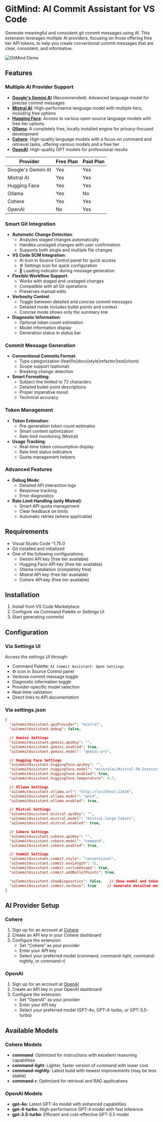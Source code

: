 # GitMind: AI Commit Assistant for VS Code

Generate meaningful and consistent git commit messages using AI. This extension leverages multiple AI providers, focusing on those offering free tier API tokens, to help you create conventional commit messages that are clear, consistent, and informative.

![GitMind Demo](https://shahabahreini.com/wp-content/uploads/toturial.gif)

## Features

### Multiple AI Provider Support

- **[Google's Gemini AI](https://cloud.google.com/ai-platform/)** (Recommended): Advanced language model for precise commit messages
- **[Mistral AI](https://mistral.ai/)**: High-performance language model with multiple tiers, including free options
- **[Hugging Face](https://huggingface.co/)**: Access to various open-source language models with free tier options
- **[Ollama](https://ollama.com/)**: A completely free, locally installed engine for privacy-focused development
- **[Cohere](https://cohere.com/)**: High-quality language models with a focus on command and retrieval tasks, offering various models and a free tier
- **[OpenAI](https://openai.com/)**: High-quality GPT models for professional results

| Provider            | Free Plan | Paid Plan |
|---------------------|-----------|-----------|
| Google's Gemini AI  | Yes       | Yes       |
| Mistral AI          | Yes       | Yes       |
| Hugging Face        | Yes       | Yes       |
| Ollama              | Yes       | No        |
| Cohere              | Yes       | Yes       |
| OpenAI              | No        | Yes       |

### Smart Git Integration

- **Automatic Change Detection**:
  - Analyzes staged changes automatically
  - Handles unstaged changes with user confirmation
  - Supports both single and multiple file changes
- **VS Code SCM Integration**:
  - AI icon in Source Control panel for quick access
  - ⚙️ Settings icon for quick configuration
  - 🔄 Loading indicator during message generation
- **Flexible Workflow Support**:
  - Works with staged and unstaged changes
  - Compatible with all Git operations
  - Preserves manual edits
- **Verbosity Control**:
  - Toggle between detailed and concise commit messages
  - Detailed mode includes bullet points and context
  - Concise mode shows only the summary line
- **Diagnostic Information**:
  - Optional token count estimation
  - Model information display
  - Generation status in status bar

### Commit Message Generation

- **Conventional Commits Format**:
  - Type categorization (feat|fix|docs|style|refactor|test|chore)
  - Scope support (optional)
  - Breaking change detection
- **Smart Formatting**:
  - Subject line limited to 72 characters
  - Detailed bullet-point descriptions
  - Proper imperative mood
  - Technical accuracy

### Token Management

- **Token Estimation**:
  - Pre-generation token count estimates
  - Smart content optimization
  - Rate limit monitoring (Mistral)
- **Usage Tracking**:
  - Real-time token consumption display
  - Rate limit status indicators
  - Quota management helpers

### Advanced Features

- **Debug Mode**:
  - Detailed API interaction logs
  - Response tracking
  - Error diagnostics
- **Rate Limit Handling (only Mistral)**:
  - Smart API quota management
  - Clear feedback on limits
  - Automatic retries (where applicable)

## Requirements

- Visual Studio Code ^1.75.0
- Git installed and initialized
- One of the following configurations:
  - Gemini API key (free tier available)
  - Hugging Face API key (free tier available)
  - Ollama installation (completely free)
  - Mistral API key (free tier available)
  - Cohere API key (free tier available)

## Installation

1. Install from VS Code Marketplace
2. Configure via Command Palette or Settings UI
3. Start generating commits!

## Configuration

### Via Settings UI

Access the settings UI through:

- Command Palette: `AI Commit Assistant: Open Settings`
- ⚙️ icon in Source Control panel
- Verbose commit message toggle
- Diagnostic information toggle
- Provider-specific model selection
- Real-time validation
- Direct links to API documentation

### Via settings.json

```json
{
  "aiCommitAssistant.apiProvider": "mistral",
  "aiCommitAssistant.debug": false,

  // Gemini Settings
  "aiCommitAssistant.gemini.apiKey": "",
  "aiCommitAssistant.gemini.enabled": true,
  "aiCommitAssistant.gemini.model": "gemini-pro",

  // Hugging Face Settings
  "aiCommitAssistant.huggingface.apiKey": "",
  "aiCommitAssistant.huggingface.model": "mistralai/Mistral-7B-Instruct-v0.3",
  "aiCommitAssistant.huggingface.enabled": true,
  "aiCommitAssistant.huggingface.temperature": 0.7,

  // Ollama Settings
  "aiCommitAssistant.ollama.url": "http://localhost:11434",
  "aiCommitAssistant.ollama.model": "phi4",
  "aiCommitAssistant.ollama.enabled": true,

  // Mistral Settings
  "aiCommitAssistant.mistral.apiKey": "",
  "aiCommitAssistant.mistral.model": "mistral-large-latest",
  "aiCommitAssistant.mistral.enabled": true,

  // Cohere Settings
  "aiCommitAssistant.cohere.apiKey": "",
  "aiCommitAssistant.cohere.model": "command",
  "aiCommitAssistant.cohere.enabled": true,

  // Commit Settings
  "aiCommitAssistant.commit.style": "conventional",
  "aiCommitAssistant.commit.maxLength": 72,
  "aiCommitAssistant.commit.includeScope": true,
  "aiCommitAssistant.commit.addBulletPoints": true,

  "aiCommitAssistant.showDiagnostics": false,   // Show model and token information before generating messages
  "aiCommitAssistant.commit.verbose": true     // Generate detailed messages with bullet points
}
```

## AI Provider Setup

### Cohere

1. Sign up for an account at [Cohere](https://dashboard.cohere.com/)
2. Create an API key in your Cohere dashboard
3. Configure the extension:
   - Set "Cohere" as your provider
   - Enter your API key
   - Select your preferred model (command, command-light, command-nightly, or command-r)

### OpenAI

1. Sign up for an account at [OpenAI](https://platform.openai.com/)
2. Create an API key in your OpenAI dashboard
3. Configure the extension:
   - Set "OpenAI" as your provider
   - Enter your API key
   - Select your preferred model (GPT-4o, GPT-4-turbo, or GPT-3.5-turbo)

## Available Models

### Cohere Models

- **command**: Optimized for instructions with excellent reasoning capabilities
- **command-light**: Lighter, faster version of command with lower cost
- **command-nightly**: Latest build with newest improvements (may be less stable)
- **command-r**: Optimized for retrieval and RAG applications

### OpenAI Models

- **gpt-4o**: Latest GPT-4o model with enhanced capabilities
- **gpt-4-turbo**: High-performance GPT-4 model with fast inference
- **gpt-3.5-turbo**: Efficient and cost-effective GPT-3.5 model
